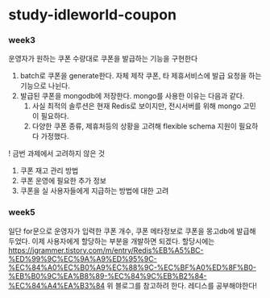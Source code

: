# study-idleworld-coupon

### week3
운영자가 원하는 쿠폰 수량대로 쿠폰을 발급하는 기능을 구현한다
1. batch로 쿠폰을 generate한다. 자체 제작 쿠폰, 타 제휴서비스에 발급 요청을 하는 기능으로 나뉜다. 
2. 발급된 쿠폰을 mongodb에 저장한다. mongo를 사용한 이유는 다음과 같다.
   1. 사실 최적의 솔루션은 현재 Redis로 보이지만, 전시서버를 위해 mongo 고민이 필요하다.
   2. 다양한 쿠폰 종류, 제휴처등의 상황을 고려해 flexible schema 지원이 필요하다 가정했다.

! 금번 과제에서 고려하지 않은 것
1. 쿠폰 재고 관리 방법
2. 쿠폰 운영에 필요한 추가 정보
3. 쿠폰을 실 사용자들에게 지급하는 방법에 대한 고려

### week5
일단 for문으로 운영자가 입력한 쿠폰 개수, 쿠폰 메타정보로 쿠폰을 몽고db에 발급해두었다.
이제 사용자에게 할당하는 부분을 개발하면 되겠다.
할당시에는 https://jgrammer.tistory.com/m/entry/Redis%EB%A5%BC-%ED%99%9C%EC%9A%A9%ED%95%9C-%EC%84%A0%EC%B0%A9%EC%88%9C-%EC%BF%A0%ED%8F%B0-%EB%B0%9C%EA%B8%89-%EC%84%9C%EB%B2%84-%EC%84%A4%EA%B3%84
위 블로그를 참고하려 한다.
레디스를 공부해야한다!

